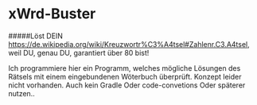# xWrd-Buster
#####Löst DEIN https://de.wikipedia.org/wiki/Kreuzwortr%C3%A4tsel#Zahlenr.C3.A4tsel, weil DU, genau DU, garantiert über 80 bist!


Ich programmiere hier ein Programm, welches mögliche Lösungen des Rätsels mit einem eingebundenen Wöterbuch überprüft.
Konzept leider nicht vorhanden.
Auch kein Gradle
Oder code-convetions
Oder späterer nutzen..
